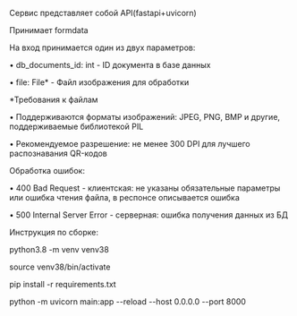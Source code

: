 Сервис представляет собой API(fastapi+uvicorn) 

Принимает formdata 

На вход принимается один из двух параметров:

•	db_documents_id: int - ID документа в базе данных 

•	file: File* - Файл изображения для обработки

*Требования к файлам

•	Поддерживаются форматы изображений: JPEG, PNG, BMP и другие, поддерживаемые библиотекой PIL

•	Рекомендуемое разрешение: не менее 300 DPI для лучшего распознавания QR-кодов


Обработка ошибок:

•	400 Bad Request - клиентская: не указаны обязательные параметры или ошибка чтения файла, в респонсе описывается ошибка

•	500 Internal Server Error - серверная: ошибка получения данных из БД


Инструкция по сборке: 

python3.8 -m venv venv38

source venv38/bin/activate

pip install -r requirements.txt

python -m uvicorn main:app --reload --host 0.0.0.0 --port 8000
